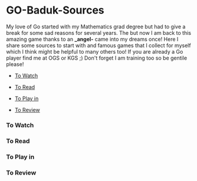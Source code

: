 # GO-Baduk-Sources

My love of Go started with my Mathematics grad degree but had to give a break for some sad reasons for several years. The but now I am back to this amazing game thanks to an **_angel-** came into my dreams once! Here I share some sources to start with and famous games that I collect for myself which I think might be helpful to many others too! If you are already a Go player find me at OGS or KGS ;) Don't forget I am training too so be gentile please! 




* [To Watch](#to-watch)

* [To Read](#to-read)

* [To Play in](#to-play-in)

* [To Review](#to-review)



### To Watch





###  To Read




### To Play in




### To Review
